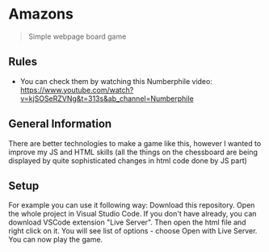 # Amazons
> Simple webpage board game
 ## Rules
  - You can check them by watching this Numberphile video: https://www.youtube.com/watch?v=kjSOSeRZVNg&t=313s&ab_channel=Numberphile
 ## General Information
  There are better technologies to make a game like this, however I wanted to improve my JS and HTML skills (all the things on the chessboard are being displayed by quite sophisticated changes in html code done by JS part)
 ## Setup
 For example you can use it following way:
 Download this repository. Open the whole project in Visual Studio Code. If you don't have already, you can download VSCode extension "Live Server". Then open the html file and right click on it. You will see list of options - choose Open with Live Server. You can now play the game.
